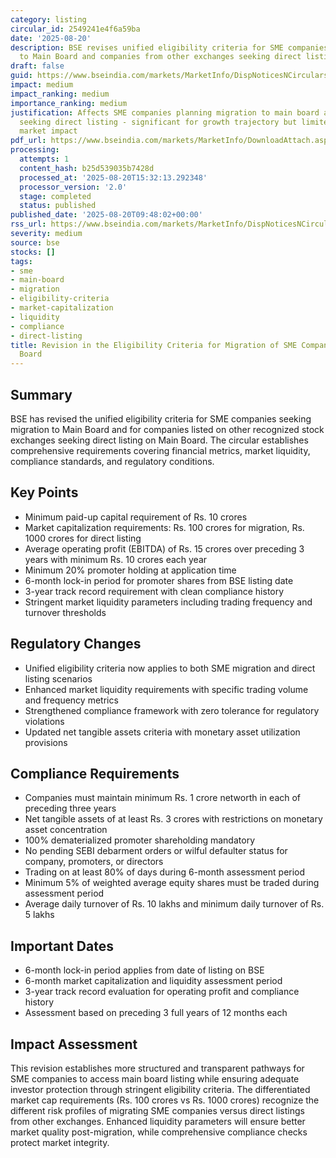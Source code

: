 ```yaml
---
category: listing
circular_id: 2549241e4f6a59ba
date: '2025-08-20'
description: BSE revises unified eligibility criteria for SME companies seeking migration
  to Main Board and companies from other exchanges seeking direct listing.
draft: false
guid: https://www.bseindia.com/markets/MarketInfo/DispNoticesNCirculars.aspx?Noticeid={EBDFC23E-8A04-411D-866D-2A47B414AD09}&noticeno=20250820-11&dt=08/20/2025&icount=11&totcount=53&flag=0
impact: medium
impact_ranking: medium
importance_ranking: medium
justification: Affects SME companies planning migration to main board and companies
  seeking direct listing - significant for growth trajectory but limited immediate
  market impact
pdf_url: https://www.bseindia.com/markets/MarketInfo/DownloadAttach.aspx?id=20250820-11&attachedId=d8f11a76-71cc-4425-a0a2-2cac5e93df1e
processing:
  attempts: 1
  content_hash: b25d539035b7428d
  processed_at: '2025-08-20T15:32:13.292348'
  processor_version: '2.0'
  stage: completed
  status: published
published_date: '2025-08-20T09:48:02+00:00'
rss_url: https://www.bseindia.com/markets/MarketInfo/DispNoticesNCirculars.aspx?Noticeid={EBDFC23E-8A04-411D-866D-2A47B414AD09}&noticeno=20250820-11&dt=08/20/2025&icount=11&totcount=53&flag=0
severity: medium
source: bse
stocks: []
tags:
- sme
- main-board
- migration
- eligibility-criteria
- market-capitalization
- liquidity
- compliance
- direct-listing
title: Revision in the Eligibility Criteria for Migration of SME Companies to Main
  Board
---
```


## Summary

BSE has revised the unified eligibility criteria for SME companies seeking migration to Main Board and for companies listed on other recognized stock exchanges seeking direct listing on Main Board. The circular establishes comprehensive requirements covering financial metrics, market liquidity, compliance standards, and regulatory conditions.

## Key Points

- Minimum paid-up capital requirement of Rs. 10 crores
- Market capitalization requirements: Rs. 100 crores for migration, Rs. 1000 crores for direct listing
- Average operating profit (EBITDA) of Rs. 15 crores over preceding 3 years with minimum Rs. 10 crores each year
- Minimum 20% promoter holding at application time
- 6-month lock-in period for promoter shares from BSE listing date
- 3-year track record requirement with clean compliance history
- Stringent market liquidity parameters including trading frequency and turnover thresholds

## Regulatory Changes

- Unified eligibility criteria now applies to both SME migration and direct listing scenarios
- Enhanced market liquidity requirements with specific trading volume and frequency metrics
- Strengthened compliance framework with zero tolerance for regulatory violations
- Updated net tangible assets criteria with monetary asset utilization provisions

## Compliance Requirements

- Companies must maintain minimum Rs. 1 crore networth in each of preceding three years
- Net tangible assets of at least Rs. 3 crores with restrictions on monetary asset concentration
- 100% dematerialized promoter shareholding mandatory
- No pending SEBI debarment orders or wilful defaulter status for company, promoters, or directors
- Trading on at least 80% of days during 6-month assessment period
- Minimum 5% of weighted average equity shares must be traded during assessment period
- Average daily turnover of Rs. 10 lakhs and minimum daily turnover of Rs. 5 lakhs

## Important Dates

- 6-month lock-in period applies from date of listing on BSE
- 6-month market capitalization and liquidity assessment period
- 3-year track record evaluation for operating profit and compliance history
- Assessment based on preceding 3 full years of 12 months each

## Impact Assessment

This revision establishes more structured and transparent pathways for SME companies to access main board listing while ensuring adequate investor protection through stringent eligibility criteria. The differentiated market cap requirements (Rs. 100 crores vs Rs. 1000 crores) recognize the different risk profiles of migrating SME companies versus direct listings from other exchanges. Enhanced liquidity parameters will ensure better market quality post-migration, while comprehensive compliance checks protect market integrity.
